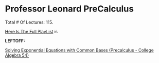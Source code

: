 # Professor Leonard PreCalculus

Total # Of Lectures: 115.

[Here Is The Full PlayList](https://www.youtube.com/playlist?list=PLDesaqWTN6ESsmwELdrzhcGiRhk5DjwLP)
is

**LEFTOFF:**

[Solving Exponential Equations with Common Bases (Precalculus - College Algebra 54)](https://www.youtube.com/watch?v=gkUWLFontZU)
